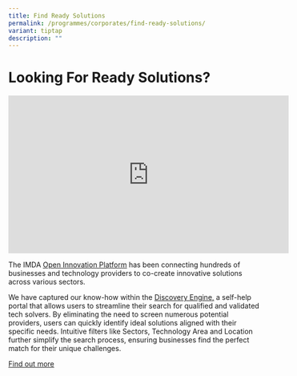 ```yaml
---
title: Find Ready Solutions
permalink: /programmes/corporates/find-ready-solutions/
variant: tiptap
description: ""
---
```

<h1>Looking For Ready Solutions?</h1>
<p></p>
<p></p>
<div class="iframe-wrapper">
<iframe height="315" width="560" allowfullscreen="true" frameborder="0" src="https://www.youtube.com/embed/1PXjiCEnsXA?si=XHm-Af00Qv7pENH3&amp;autoplay=1"></iframe>
</div>
<p></p>
<p>The IMDA <a href="https://www.openinnovation.sg/?utm_medium=website&amp;utm_source=pixel&amp;utm_campaign=website" rel="noopener noreferrer nofollow" target="_blank"><u>Open Innovation Platform</u></a> has
been connecting hundreds of businesses and technology providers to co-create
innovative solutions across various sectors.</p>
<p>We have captured our know-how within the <a href="https://www.openinnovation.sg/find-solutions?utm\_medium=website&amp;utm\_source=pixel&amp;utm\_campaign=website" rel="noopener noreferrer nofollow" target="_blank"><u>Discovery Engine,</u></a> a
self-help portal that allows users to streamline their search for qualified
and validated tech solvers. By eliminating the need to screen numerous
potential providers, users can quickly identify ideal solutions aligned
with their specific needs. Intuitive filters like Sectors, Technology Area
and Location further simplify the search process, ensuring businesses find
the perfect match for their unique challenges.</p>
<p></p>
<p><a href="https://www.openinnovation.sg/find-solutions?utm_medium=website&amp;utm_source=pixel&amp;utm_campaign=discovery_engine" rel="noopener noreferrer nofollow" target="_blank">Find out more</a>
</p>